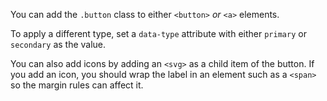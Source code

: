 You can add the `.button` class to either `<button>` _or_ `<a>` elements.

To apply a different type, set a `data-type` attribute with either `primary` or `secondary` as the value.

You can also add icons by adding an `<svg>` as a child item of the button. If you add an icon, you should wrap the label in an element such as a `<span>` so the margin rules can affect it.
